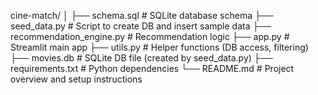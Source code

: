 cine-match/
│
├── schema.sql             # SQLite database schema
├── seed_data.py           # Script to create DB and insert sample data
├── recommendation_engine.py  # Recommendation logic
├── app.py                 # Streamlit main app
├── utils.py               # Helper functions (DB access, filtering)
├── movies.db              # SQLite DB file (created by seed_data.py)
├── requirements.txt       # Python dependencies
└── README.md              # Project overview and setup instructions

